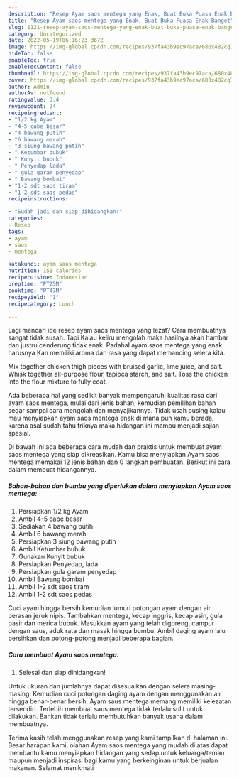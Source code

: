 ```yaml
---
description: "Resep Ayam saos mentega yang Enak, Buat Buka Puasa Enak Banget"
title: "Resep Ayam saos mentega yang Enak, Buat Buka Puasa Enak Banget"
slug: 1121-resep-ayam-saos-mentega-yang-enak-buat-buka-puasa-enak-banget
category: Uncategorized
date: 2022-05-19T06:16:23.367Z
image: https://img-global.cpcdn.com/recipes/937fa43b9ec97aca/680x482cq70/ayam-saos-mentega-foto-resep-utama.jpg
hideToc: false
enableToc: true
enableTocContent: false
thumbnail: https://img-global.cpcdn.com/recipes/937fa43b9ec97aca/680x482cq70/ayam-saos-mentega-foto-resep-utama.jpg
cover: https://img-global.cpcdn.com/recipes/937fa43b9ec97aca/680x482cq70/ayam-saos-mentega-foto-resep-utama.jpg
author: Admin
authorAv: notfound
ratingvalue: 3.4
reviewcount: 24
recipeingredient:
- "1/2 kg Ayam"
- "4-5 cabe besar"
- "4 bawang putih"
- "6 bawang merah"
- "3 siung bawang putih"
- " Ketumbar bubuk"
- " Kunyit bubuk"
- " Penyedap lada"
- " gula garam penyedap"
- " Bawang bombai"
- "1-2 sdt saos tiram"
- "1-2 sdt saos pedas"
recipeinstructions:

- "Sudah jadi dan siap dihidangkan!"
categories:
- Resep
tags:
- ayam
- saos
- mentega

katakunci: ayam saos mentega 
nutrition: 151 calories
recipecuisine: Indonesian
preptime: "PT25M"
cooktime: "PT47M"
recipeyield: "1"
recipecategory: Lunch

---
```



Lagi mencari ide resep ayam saos mentega yang lezat? Cara membuatnya sangat tidak susah. Tapi Kalau keliru mengolah maka hasilnya akan hambar dan justru cenderung tidak enak. Padahal ayam saos mentega yang enak harusnya Kan memiliki aroma dan rasa yang dapat memancing selera kita.


Mix together chicken thigh pieces with bruised garlic, lime juice, and salt. Whisk together all-purpose flour, tapioca starch, and salt. Toss the chicken into the flour mixture to fully coat.

Ada beberapa hal yang sedikit banyak mempengaruhi kualitas rasa dari ayam saos mentega, mulai dari jenis bahan, kemudian pemilihan bahan segar sampai cara mengolah dan menyajikannya. Tidak usah pusing kalau mau menyiapkan ayam saos mentega enak di mana pun kamu berada, karena asal sudah tahu triknya maka hidangan ini mampu menjadi sajian spesial.


Di bawah ini ada beberapa cara mudah dan praktis untuk membuat ayam saos mentega yang siap dikreasikan. Kamu bisa menyiapkan Ayam saos mentega memakai 12 jenis bahan dan 0 langkah pembuatan. Berikut ini cara dalam membuat hidangannya.

<!--inarticleads1-->

##### Bahan-bahan dan bumbu yang diperlukan dalam menyiapkan Ayam saos mentega:

1. Persiapkan 1/2 kg Ayam
1. Ambil 4-5 cabe besar
1. Sediakan 4 bawang putih
1. Ambil 6 bawang merah
1. Persiapkan 3 siung bawang putih
1. Ambil  Ketumbar bubuk
1. Gunakan  Kunyit bubuk
1. Persiapkan  Penyedap, lada
1. Persiapkan  gula garam penyedap
1. Ambil  Bawang bombai
1. Ambil 1-2 sdt saos tiram
1. Ambil 1-2 sdt saos pedas


Cuci ayam hingga bersih kemudian lumuri potongan ayam dengan air perasan jeruk nipis. Tambahkan mentega, kecap inggris, kecap asin, gula pasir dan merica bubuk. Masukkan ayam yang telah digoreng, campur dengan saus, aduk rata dan masak hingga bumbu. Ambil daging ayam lalu bersihkan dan potong-potong menjadi beberapa bagian. 

<!--inarticleads2-->

##### Cara membuat Ayam saos mentega:


1. Selesai dan siap dihidangkan!

Untuk ukuran dan jumlahnya dapat disesuaikan dengan selera masing-masing. Kemudian cuci potongan daging ayam dengan menggunakan air hingga benar-benar bersih. Ayam saus mentega memang memiliki kelezatan tersendiri. Terlebih membuat saus mentega tidak terlalu sulit untuk dilakukan. Bahkan tidak terlalu membutuhkan banyak usaha dalam membuatnya. 

Terima kasih telah menggunakan resep yang kami tampilkan di halaman ini. Besar harapan kami, olahan Ayam saos mentega yang mudah di atas dapat membantu kamu menyiapkan hidangan yang sedap untuk keluarga/teman maupun menjadi inspirasi bagi kamu yang berkeinginan untuk berjualan makanan. Selamat menikmati
